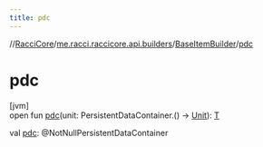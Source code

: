```yaml
---
title: pdc
---
```

//[RacciCore](../../../index.html)/[me.racci.raccicore.api.builders](../index.html)/[BaseItemBuilder](index.html)/[pdc](pdc.html)



# pdc



[jvm]\
open fun [pdc](pdc.html)(unit: PersistentDataContainer.() -&gt; [Unit](https://kotlinlang.org/api/latest/jvm/stdlib/kotlin/-unit/index.html)): [T](index.html)

val [pdc](pdc.html): @NotNullPersistentDataContainer




